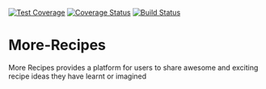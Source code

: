 [![Test Coverage](https://api.codeclimate.com/v1/badges/307b3798ddc8199bc33a/test_coverage)](https://codeclimate.com/github/kenoseni/More-Recipes-Olusola-Oseni/test_coverage)
[![Coverage Status](https://coveralls.io/repos/github/kenoseni/More-Recipes-Olusola-Oseni/badge.svg?branch=develop)](https://coveralls.io/github/kenoseni/More-Recipes-Olusola-Oseni?branch=develop)
[![Build Status](https://travis-ci.org/kenoseni/More-Recipes-Olusola-Oseni.svg?branch=develop)](https://travis-ci.org/kenoseni/More-Recipes-Olusola-Oseni)

# More-Recipes

More Recipes provides a platform for users to share awesome and exciting recipe ideas they have learnt or imagined



